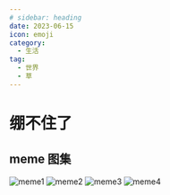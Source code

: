 ```yaml
---
# sidebar: heading
date: 2023-06-15
icon: emoji
category:
  - 生活
tag:
  - 世界
  - 草
---
```


# 绷不住了

## meme 图集

![meme1](https://cdn.staticaly.com/gh/lxl66566/lxl66566.github.io/images/farraginous/college/meme1.jpg)
![meme2](https://cdn.staticaly.com/gh/lxl66566/lxl66566.github.io/images/gossip/memes/1.jpg)
![meme3](https://cdn.staticaly.com/gh/lxl66566/lxl66566.github.io/images/gossip/memes/2.jpg)
![meme4](https://cdn.staticaly.com/gh/lxl66566/lxl66566.github.io/images/gossip/memes/3.webp)